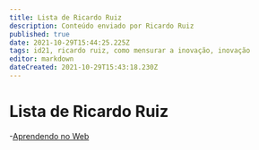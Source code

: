 ```yaml
---
title: Lista de Ricardo Ruiz
description: Conteúdo enviado por Ricardo Ruiz
published: true
date: 2021-10-29T15:44:25.225Z
tags: id21, ricardo ruiz, como mensurar a inovação, inovação
editor: markdown
dateCreated: 2021-10-29T15:43:18.230Z
---
```


# Lista de Ricardo Ruiz

-[Aprendendo no Web](/recursos/aprendendo-na-web)